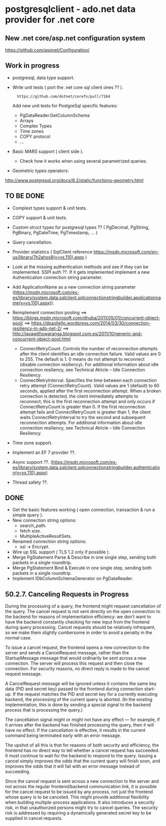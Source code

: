 # postgresqlclient - ado.net data provider for .net core

## New .net core/asp.net configuration system

https://github.com/aspnet/Configuration/

## Work in progress

- postgresql, data type support.

- Write unit tests ( port the .net core sql client ones ?? ).

        https://github.com/dotnet/corefx/pull/7164

  Add new unit tests for PostgreSql specific features:

    - PgDataReader.GetColumnSchema  
    - Arrays
    - Complex Types
    - Time zones
    - COPY protocol
    - ...

- Basic MARS support ( client side ).

    - Check how it works when using several parametrized queries.

- Geometric types operators:

http://www.postgresql.org/docs/8.2/static/functions-geometry.html

## TO BE DONE

- Complext types support & unit tests.
- COPY support & unit tests.
- Custom struct types for postgresql types ?? ( PgDecimal, PgString, PgBinary, PgDateTime, PgTimestamp, ... )
- Query cancellation.
- Provider statistics ( SqlClient reference https://msdn.microsoft.com/en-us/library/7h2ahss8(v=vs.110).aspx )
- Look at the missing authentication methods and see if they can be implemented.
  SSPI auth ??. If it gets implemented implement a new Authentication connection string parameter.
- Add ApplicationName as a new connection string parameter 
  (https://msdn.microsoft.com/es-es/library/system.data.sqlclient.sqlconnectionstringbuilder.applicationname(v=vs.110).aspx)).
- Reimplement connection pooling
    ==> https://blogs.msdn.microsoft.com/dhuba/2011/05/01/concurrent-object-pool/
    ==> https://dpaoliello.wordpress.com/2014/03/30/connection-resiliency-in-ado-net-2/
    ==> http://javawithswaranga.blogspot.com.es/2011/10/generic-and-concurrent-object-pool.html 
    
    - ConnectRetryCount. Controls the number of reconnection attempts after the client identifies an idle connection failure. Valid values are 0 to 255. The default is 1. 0 means do not attempt to reconnect (disable connection resiliency). For additional information about idle connection resiliency,  see Technical Atricle – Idle Connection Resiliency.
    - ConnectRetryInterval. Specifies the time between each connection retry attempt (ConnectRetryCount). Valid values are 1 (default) to 60 seconds, applied after the first reconnection attempt. When a broken connection is detected, the client immediately attempts to reconnect; this is the first     reconnection attempt and only occurs if ConnectRetryCount is greater than 0. If the first reconnection attempt fails and ConnectRetryCount is greater than 1, the client waits ConnectRetryInterval to try the second and subsequent reconnection attempts. For additional information about idle       connection resiliency, see Technical Atricle – Idle Connection Resiliency.
- Time zone support.
- Implement an EF 7 provider ??.
- Async support ??.
  (https://msdn.microsoft.com/es-es/library/system.data.sqlclient.sqlconnectionstringbuilder.authentication(v=vs.110).aspx)
- Thread safety ??.

## DONE

- Get the basic features working ( open connection, transaction & run a simple query ).
- New connection string options:
    - search_path.
    - fetch size.
    - MultipleActiveResultSets.
- Renamed connection string options:    
    - ssl -> Encrypt.
- Wire up SSL support ( TLS 1.2 only if possible ).
- Merge PgStatement Parse & Describe in one single step, sending both packets in a single roundtrip.
- Merge PgStatement Bind & Execute in one single step, sending both packets in a single roundtrip.
- Implement IDbColumnSchemaGenerator on PgDataReader.
    
## 50.2.7. Canceling Requests in Progress

During the processing of a query, the frontend might request cancellation of the query. The cancel request is not sent directly on the open connection 
to the backend for reasons of implementation efficiency: we don't want to have the backend constantly checking for new input from the frontend during 
query processing. Cancel requests should be relatively infrequent, so we make them slightly cumbersome in order to avoid a penalty in the normal case.

To issue a cancel request, the frontend opens a new connection to the server and sends a CancelRequest message, 
rather than the StartupMessage message that would ordinarily be sent across a new connection.
The server will process this request and then close the connection. For security reasons, no direct reply is made to the cancel request message.

A CancelRequest message will be ignored unless it contains the same key data (PID and secret key) passed to the frontend during connection start-up. 
If the request matches the PID and secret key for a currently executing backend, the processing of the current query is aborted. 
(In the existing implementation, this is done by sending a special signal to the backend process that is processing the query.)

The cancellation signal might or might not have any effect — for example, if it arrives after the backend has finished processing the query,
then it will have no effect. If the cancellation is effective, it results in the current command being terminated early with an error message.

The upshot of all this is that for reasons of both security and efficiency, the frontend has no direct way to tell whether a cancel request has succeeded. 
It must continue to wait for the backend to respond to the query. Issuing a cancel simply improves the odds that the current query will finish soon, 
and improves the odds that it will fail with an error message instead of succeeding.

Since the cancel request is sent across a new connection to the server and not across the regular frontend/backend communication link,
it is possible for the cancel request to be issued by any process, not just the frontend whose query is to be canceled. 
This might provide additional flexibility when building multiple-process applications. It also introduces a security risk, 
in that unauthorized persons might try to cancel queries. 
The security risk is addressed by requiring a dynamically generated secret key to be supplied in cancel requests.            

